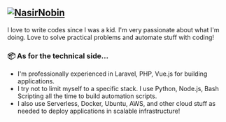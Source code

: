 ## [![NasirNobin](https://readme-typing-svg.herokuapp.com?size=24&duration=3000&color=0093F7&background=18FF0000&vCenter=true&height=25&lines=👋+Hi!+This+is+@NasirNobin)](https://twitter.com/NasirNobin)

I love to write codes since I was a kid. I'm very passionate about what I'm doing. Love to solve practical problems and automate stuff with coding!


### 📦 As for the technical side...
- I'm professionally experienced in Laravel, PHP, Vue.js for building applications.
- I try not to limit myself to a specific stack. I use Python, Node.js, Bash Scripting all the time to build automation scripts.
- I also use Serverless, Docker, Ubuntu, AWS, and other cloud stuff as needed to deploy applications in scalable infrastructure!

